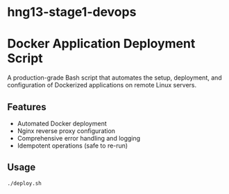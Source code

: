# hng13-stage1-devops
# Docker Application Deployment Script

A production-grade Bash script that automates the setup, deployment, and configuration of Dockerized applications on remote Linux servers.

## Features
- Automated Docker deployment
- Nginx reverse proxy configuration
- Comprehensive error handling and logging
- Idempotent operations (safe to re-run)

## Usage
```bash
./deploy.sh
